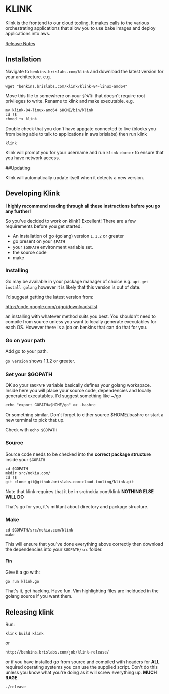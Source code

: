 # KLINK
Klink is the frontend to our cloud tooling. It makes calls to the various orchestrating applications that allow you to use bake images and deploy applications into aws.

[Release Notes](releases.md)

## Installation

Navigate to `benkins.brislabs.com/klink` and download the latest version for your architecture. e.g.

    wget "benkins.brislabs.com/klink/klink-84-linux-amd64"

Move this file to somewhere on your `$PATH` that doesn't require root privileges to write. Rename to klink and make executable. e.g.

    mv klink-84-linux-amd64 $HOME/bin/klink
    cd !$
    chmod +x klink

Double check that you don't have appgate connected to live (blocks you from being able to talk to applications in aws brislabs) then run klink

    klink
    
Klink will prompt you for your username and run `klink doctor` to ensure that you have network access.

##Updating

Klink will automatically update itself when it detects a new version.

## Developing Klink

**I highly recommend reading through all these instructions before you go any further!**

So you've decided to work on klink? Excellent! There are a few requirements before you get started.

* An installation of go (golang) version `1.1.2` or greater
* go present on your `$PATH`
* your `$GOPATH` environment variable set.
* the source code
* make

### Installing

Go may be available in your package manager of choice e.g. `apt-get install golang` however it is likely that this version is out of date.

I'd suggest getting the latest version from:

http://code.google.com/p/go/downloads/list

an installing with whatever method suits you best. You shouldn't need to compile from source unless you want to locally generate executables for each OS. However there is a job on benkins that can do that for you.

### Go on your path

Add go to your path.

`go version` shows 1.1.2 or greater.

### Set your $GOPATH

OK so your `$GOPATH` variable basically defines your golang workspace. Inside here you will place your source code, dependencies and locally generated executables. I'd suggest something like ~/go

    echo "export GOPATH=$HOME/go" >> .bashrc
    
Or something similar. Don't forget to either source $HOME/.bashrc or start a new terminal to pick that up.

Check with `echo $GOPATH`

### Source

Source code needs to be checked into the **correct package structure** inside your `$GOPATH`

    cd $GOPATH
    mkdir src/nokia.com/
    cd !$
    git clone git@github.brislabs.com:cloud-tooling/klink.git
    
Note that klink requires that it be in src/nokia.com/klink **NOTHING ELSE WILL DO**

That's go for you, it's militant about directory and package structure.

### Make

    cd $GOPATH/src/nokia.com/klink
    make
    
This will ensure that you've done everything above correctly then download the dependencies into your `$GOPATH/src` folder.

#### Fin

Give it a go with:

    go run klink.go

That's it, get hacking. Have fun. Vim highlighting files are inclduded in the golang source if you want them.

## Releasing klink

Run:

`klink build klink`

or

`http://benkins.brislabs.com/job/klink-release/`

or if you have installed go from source and compiled with headers for **ALL** required operating systems you can use the supplied script. Don't do this unless you know what you're doing as it will screw everything up. **MUCH RAGE**.

`./release`
